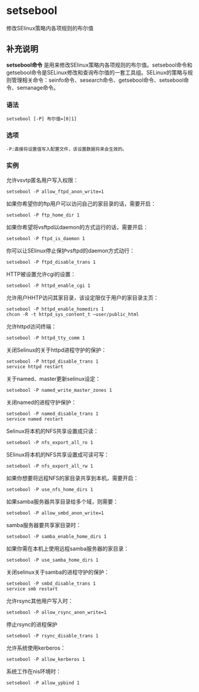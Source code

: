 setsebool
===

修改SElinux策略内各项规则的布尔值

## 补充说明

**setsebool命令** 是用来修改SElinux策略内各项规则的布尔值。setsebool命令和getsebool命令是SELinux修改和查询布尔值的一套工具组。SELinux的策略与规则管理相关命令：seinfo命令、sesearch命令、getsebool命令、setsebool命令、semanage命令。

###  语法

```shell
setsebool [-P] 布尔值=[0|1]
```

###  选项

```shell
-P:直接将设置值写入配置文件，该设置数据将来会生效的。
```

###  实例

允许vsvtp匿名用户写入权限：

```shell
setsebool -P allow_ftpd_anon_write=1
```

如果你希望你的ftp用户可以访问自己的家目录的话，需要开启：

```shell
setsebool -P ftp_home_dir 1
```

如果你希望将vsftpd以daemon的方式运行的话，需要开启：

```shell
setsebool -P ftpd_is_daemon 1
```

你可以让SElinux停止保护vsftpd的daemon方式动行：

```shell
setsebool -P ftpd_disable_trans 1 
```

HTTP被设置允许cgi的设置：

```shell
setsebool -P httpd_enable_cgi 1
```

允许用户HHTP访问其家目录，该设定限仅于用户的家目录主页：

```shell
setsebool -P httpd_enable_homedirs 1
chcon -R -t httpd_sys_content_t ~user/public_html
```

允许httpd访问终端：

```shell
setsebool -P httpd_tty_comm 1
```

关闭Selinux的关于httpd进程守护的保护：

```shell
setsebool -P httpd_disable_trans 1
service httpd restart
```

关于named、master更新selinux设定：

```shell
setsebool -P named_write_master_zones 1
```

关闭named的进程守护保护：

```shell
setsebool -P named_disable_trans 1
service named restart
```

Selinux将本机的NFS共享设置成只读：

```shell
setsebool -P nfs_export_all_ro 1
```

SElinux将本机的NFS共享设置成可读可写：

```shell
setsebool -P nfs_export_all_rw 1
```

如果你想要将远程NFS的家目录共享到本机，需要开启：

```shell
setsebool -P use_nfs_home_dirs 1
```

如果samba服务器共享目录给多个域，则需要：

```shell
setsebool -P allow_smbd_anon_write=1
```

samba服务器要共享家目录时：

```shell
setsebool -P samba_enable_home_dirs 1
```

如果你需在本机上使用远程samba服务器的家目录：

```shell
setsebool -P use_samba_home_dirs 1
```

关闭selinux关于samba的进程守护的保护：

```shell
setsebool -P smbd_disable_trans 1
service smb restart
```

允许rsync其他用户写入时：

```shell
setsebool -P allow_rsync_anon_write=1
```

停止rsync的进程保护

```shell
setsebool -P rsync_disable_trans 1
```

允许系统使用kerberos：

```shell
setsebool -P allow_kerberos 1
```

系统工作在nis环境时：

```shell
setsebool -P allow_ypbind 1
```


